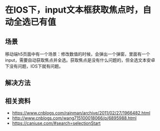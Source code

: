# 在IOS下，input文本框获取焦点时，自动全选已有值
## 场景
移动端h5页面中有一个场景：修改数值的时候，会弹出一个弹窗，里面有一个input，需要自动获取焦点并全选。获取焦点是没有什么问题的，但全选文本安卓下没有问题，IOS下就有问题。

## 解决方法



## 相关资料
- https://www.cnblogs.com/rainman/archive/2011/02/27/1966482.html
- http://www.cnblogs.com/wang715100018066/p/6895988.html
- https://caniuse.com/#search=selectionStart